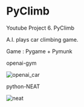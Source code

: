 # PyClimb
Youtube Project 6. PyClimb

A.I. plays car climbing game.

Game : Pygame + Pymunk

openai-gym

![openai_car](https://user-images.githubusercontent.com/16572520/66431944-4f7c2d00-ea1d-11e9-845f-462ac39180c9.gif)



python-NEAT

![neat](https://user-images.githubusercontent.com/16572520/66432029-75a1cd00-ea1d-11e9-9178-086e0d383b49.gif)
